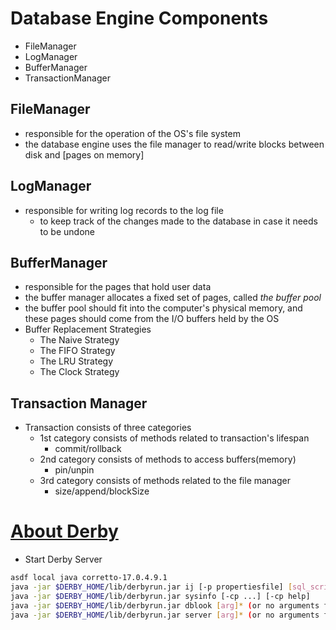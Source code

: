 

# Database Engine Components
- FileManager
- LogManager
- BufferManager
- TransactionManager

## FileManager
- responsible for the operation of the OS's file system
- the database engine uses the file manager to read/write blocks between disk and [pages on memory]

## LogManager
- responsible for writing log records to the log file
  - to keep track of the changes made to the database in case it needs to be undone


## BufferManager
- responsible for the pages that hold user data
- the buffer manager allocates a fixed set of pages, called *the buffer pool*
- the buffer pool should fit into the computer's physical memory, and these pages should come from the I/O buffers held by the OS
- Buffer Replacement Strategies
  - The Naive Strategy
  - The FIFO Strategy
  - The LRU Strategy
  - The Clock Strategy

## Transaction Manager

- Transaction consists of three categories
  - 1st category consists of methods related to transaction's lifespan
    - commit/rollback
  - 2nd category consists of methods to access buffers(memory)
    - pin/unpin
  - 3rd category consists of methods related to the file manager
    - size/append/blockSize

# [About Derby](https://db.apache.org/derby/docs/10.16/getstart/index.html)

- Start Derby Server

```bash
asdf local java corretto-17.0.4.9.1
java -jar $DERBY_HOME/lib/derbyrun.jar ij [-p propertiesfile] [sql_script]
java -jar $DERBY_HOME/lib/derbyrun.jar sysinfo [-cp ...] [-cp help]
java -jar $DERBY_HOME/lib/derbyrun.jar dblook [arg]* (or no arguments for usage)
java -jar $DERBY_HOME/lib/derbyrun.jar server [arg]* (or no arguments for usage)
```